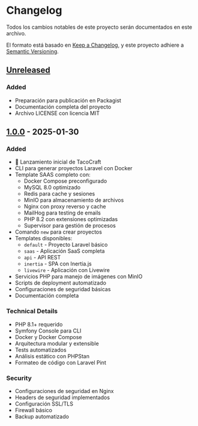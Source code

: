 # Changelog

Todos los cambios notables de este proyecto serán documentados en este archivo.

El formato está basado en [Keep a Changelog](https://keepachangelog.com/en/1.0.0/),
y este proyecto adhiere a [Semantic Versioning](https://semver.org/spec/v2.0.0.html).

## [Unreleased]

### Added
- Preparación para publicación en Packagist
- Documentación completa del proyecto
- Archivo LICENSE con licencia MIT

## [1.0.0] - 2025-01-30

### Added
- 🎉 Lanzamiento inicial de TacoCraft
- CLI para generar proyectos Laravel con Docker
- Template SAAS completo con:
  - Docker Compose preconfigurado
  - MySQL 8.0 optimizado
  - Redis para cache y sesiones
  - MinIO para almacenamiento de archivos
  - Nginx con proxy reverso y cache
  - MailHog para testing de emails
  - PHP 8.2 con extensiones optimizadas
  - Supervisor para gestión de procesos
- Comando `new` para crear proyectos
- Templates disponibles:
  - `default` - Proyecto Laravel básico
  - `saas` - Aplicación SaaS completa
  - `api` - API REST
  - `inertia` - SPA con Inertia.js
  - `livewire` - Aplicación con Livewire
- Servicios PHP para manejo de imágenes con MinIO
- Scripts de deployment automatizado
- Configuraciones de seguridad básicas
- Documentación completa

### Technical Details
- PHP 8.1+ requerido
- Symfony Console para CLI
- Docker y Docker Compose
- Arquitectura modular y extensible
- Tests automatizados
- Análisis estático con PHPStan
- Formateo de código con Laravel Pint

### Security
- Configuraciones de seguridad en Nginx
- Headers de seguridad implementados
- Configuración SSL/TLS
- Firewall básico
- Backup automatizado

[Unreleased]: https://github.com/oscargalvez/tacocraft/compare/v1.0.0...HEAD
[1.0.0]: https://github.com/oscargalvez/tacocraft/releases/tag/v1.0.0
